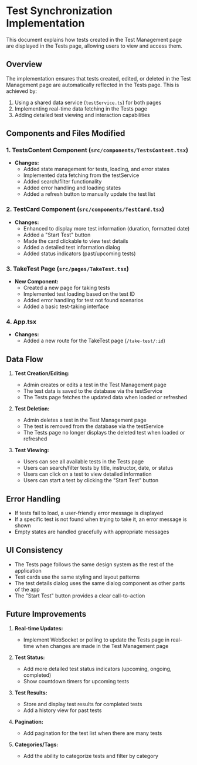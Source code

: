 # Test Synchronization Implementation

This document explains how tests created in the Test Management page are displayed in the Tests page, allowing users to view and access them.

## Overview

The implementation ensures that tests created, edited, or deleted in the Test Management page are automatically reflected in the Tests page. This is achieved by:

1. Using a shared data service (`testService.ts`) for both pages
2. Implementing real-time data fetching in the Tests page
3. Adding detailed test viewing and interaction capabilities

## Components and Files Modified

### 1. TestsContent Component (`src/components/TestsContent.tsx`)

- **Changes:**
  - Added state management for tests, loading, and error states
  - Implemented data fetching from the testService
  - Added search/filter functionality
  - Added error handling and loading states
  - Added a refresh button to manually update the test list

### 2. TestCard Component (`src/components/TestCard.tsx`)

- **Changes:**
  - Enhanced to display more test information (duration, formatted date)
  - Added a "Start Test" button
  - Made the card clickable to view test details
  - Added a detailed test information dialog
  - Added status indicators (past/upcoming tests)

### 3. TakeTest Page (`src/pages/TakeTest.tsx`)

- **New Component:**
  - Created a new page for taking tests
  - Implemented test loading based on the test ID
  - Added error handling for test not found scenarios
  - Added a basic test-taking interface

### 4. App.tsx

- **Changes:**
  - Added a new route for the TakeTest page (`/take-test/:id`)

## Data Flow

1. **Test Creation/Editing:**
   - Admin creates or edits a test in the Test Management page
   - The test data is saved to the database via the testService
   - The Tests page fetches the updated data when loaded or refreshed

2. **Test Deletion:**
   - Admin deletes a test in the Test Management page
   - The test is removed from the database via the testService
   - The Tests page no longer displays the deleted test when loaded or refreshed

3. **Test Viewing:**
   - Users can see all available tests in the Tests page
   - Users can search/filter tests by title, instructor, date, or status
   - Users can click on a test to view detailed information
   - Users can start a test by clicking the "Start Test" button

## Error Handling

- If tests fail to load, a user-friendly error message is displayed
- If a specific test is not found when trying to take it, an error message is shown
- Empty states are handled gracefully with appropriate messages

## UI Consistency

- The Tests page follows the same design system as the rest of the application
- Test cards use the same styling and layout patterns
- The test details dialog uses the same dialog component as other parts of the app
- The "Start Test" button provides a clear call-to-action

## Future Improvements

1. **Real-time Updates:**
   - Implement WebSocket or polling to update the Tests page in real-time when changes are made in the Test Management page

2. **Test Status:**
   - Add more detailed test status indicators (upcoming, ongoing, completed)
   - Show countdown timers for upcoming tests

3. **Test Results:**
   - Store and display test results for completed tests
   - Add a history view for past tests

4. **Pagination:**
   - Add pagination for the test list when there are many tests

5. **Categories/Tags:**
   - Add the ability to categorize tests and filter by category
